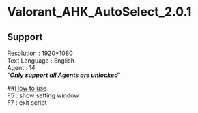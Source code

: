 # Valorant_AHK_AutoSelect_2.0.1


## Support <br>
Resolution : 1920*1080 <br>
Text Language : English <br>
Agent : 14 <br>
"_**Only support all Agents are unlocked**_" <br>

##[How to use](https://www.youtube.com/watch?v=okPJGBwlrsk&t=1s)  <br>
F5 : show setting window <br>
F7 : exit script <br>
